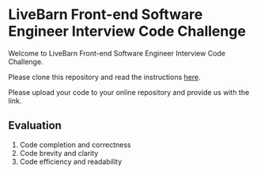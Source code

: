 # LiveBarn Front-end Software Engineer Interview Code Challenge #

Welcome to LiveBarn Front-end Software Engineer Interview Code Challenge. 

Please clone this repository and read the instructions [here](https://hackmd.io/@gd_dVYF0STqPqMLWkxnd6A/Byrxur5At).

Please upload your code to your online repository and provide us with the link.

## Evaluation ##
1. Code completion and correctness
2. Code brevity and clarity
3. Code efficiency and readability
